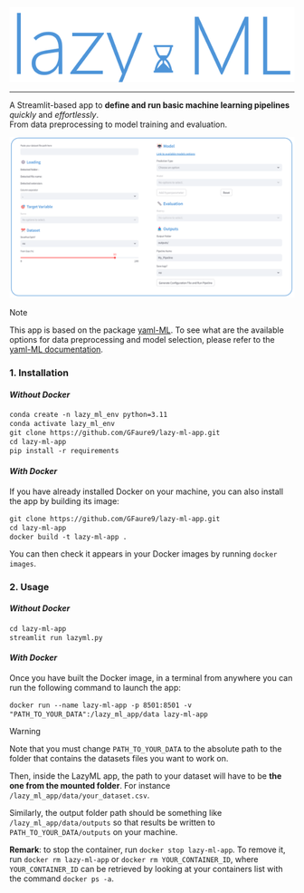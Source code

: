 ![Logo](resources/logo.png)

---

A Streamlit-based app to **define and run basic machine learning pipelines** *quickly* and *effortlessly*.\
From data preprocessing to model training and evaluation.

![AppScreenshot](resources/img_app.png)

> [!NOTE]
> This app is based on the package [yaml-ML](https://github.com/GFaure9/yaml-ML).
> To see what are the available options for data preprocessing and model selection, please refer to the
> [yaml-ML documentation](https://gfaure9.github.io/yaml-ML/).

### 1. Installation

#### *Without Docker*

````commandline
conda create -n lazy_ml_env python=3.11
conda activate lazy_ml_env
git clone https://github.com/GFaure9/lazy-ml-app.git
cd lazy-ml-app
pip install -r requirements
````

#### *With Docker*

If you have already installed Docker on your machine, you can also install the app by building
its image:

```commandline
git clone https://github.com/GFaure9/lazy-ml-app.git
cd lazy-ml-app
docker build -t lazy-ml-app .
```

You can then check it appears in your Docker images by running `docker images`.

### 2. Usage

#### *Without Docker*

```commandline
cd lazy-ml-app
streamlit run lazyml.py
```

#### *With Docker*

Once you have built the Docker image, in a terminal from anywhere you can run the following command to
launch the app:

```commandline
docker run --name lazy-ml-app -p 8501:8501 -v "PATH_TO_YOUR_DATA":/lazy_ml_app/data lazy-ml-app
```

> [!WARNING]
> Note that you must change `PATH_TO_YOUR_DATA` to the absolute path to the folder
> that contains the datasets files you want to work on.
> 
> Then, inside the LazyML app, the path to your dataset will have to be **the one 
> from the mounted folder**. For instance `/lazy_ml_app/data/your_dataset.csv`.
> 
> Similarly, the output folder path should be something like `/lazy_ml_app/data/outputs` 
> so that results be written to `PATH_TO_YOUR_DATA/outputs` on your machine.

**Remark**: to stop the container, run `docker stop lazy-ml-app`. To remove it,
run `docker rm lazy-ml-app` or `docker rm YOUR_CONTAINER_ID`, where `YOUR_CONTAINER_ID` can
be retrieved by looking at your containers list with the command `docker ps -a`.
